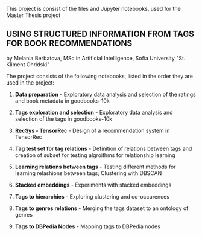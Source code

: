 This project is consist of the files and Jupyter notebooks, used for the Master Thesis project 

## USING STRUCTURED INFORMATION FROM TAGS FOR BOOK RECOMMENDATIONS

by Melania Berbatova, MSc in Artificial Intelligence, Sofia University "St. Kliment Ohridski" 




The project consists of the following notebooks, listed in the order they are used in the project: 

1. **Data preparation** - Exploratory data analysis and selection of the ratings and book metadata in goodbooks-10k 

2. **Tags exploration and selection** - Exploratory data analysis and selection of the tags in goodbooks-10k 

3. **RecSys - TensorRec** - Design of a recommendation system in TensorRec 

4. **Tag test set for tag relations** - Definition of relations between tags and creation of subset for testing algroithms for relationship learning 

5. **Learning relations between tags** - Testing different methods for learning relashions between tags; Clustering with DBSCAN 

6. **Stacked embeddings** - Experiments with stacked embeddings 

7. **Tags to hierarchies** - Exploring clustering and co-occurences

8. **Tags to genres relations** - Merging the tags dataset to an ontology of genres

9. **Tags to DBPedia Nodes** - Mapping tags to DBPedia nodes
 
